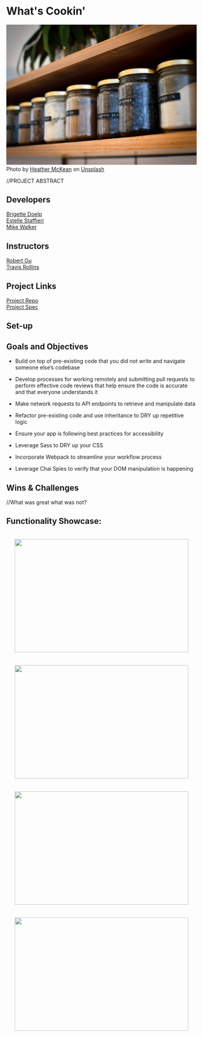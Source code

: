
# What's Cookin'

![Jars of spices on shelf](src/images/heather-mckean-1I9bMlIAIBM-unsplash.jpg)
<span>Photo by <a href="https://unsplash.com/@hjmckean?utm_source=unsplash&amp;utm_medium=referral&amp;utm_content=creditCopyText">Heather McKean</a> on <a href="https://unsplash.com/s/photos/pantry?utm_source=unsplash&amp;utm_medium=referral&amp;utm_content=creditCopyText">Unsplash</a></span>

//PROJECT ABSTRACT

## Developers
[Brigette Doelp](https://github.com/BrigetteDoelp)<br>
[Estelle Staffieri](https://github.com/Estaffieri)<br>
[Mike Walker](https://github.com/MichaelEWalker87)

## Instructors
[Robert Gu](https://github.com/BobGu)<br>
[Travis Rollins](https://github.com/kalikoze)

## Project Links
[Project Repo](https://github.com/Estaffieri/whats-cookin)<br>
[Project Spec](https://frontend.turing.io/projects/module-2/refactor-tractor-wc.html)

## Set-up


## Goals and Objectives
- Build on top of pre-existing code that you did not write and navigate someone else’s codebase

- Develop processes for working remotely and submitting pull requests to perform effective code reviews that help ensure the code is accurate and that everyone understands it
- Make network requests to API endpoints to retrieve and manipulate data
- Refactor pre-existing code and use inheritance to DRY up repetitive logic
- Ensure your app is following best practices for accessibility
- Leverage Sass to DRY up your CSS
- Incorporate Webpack to streamline your workflow process
- Leverage Chai Spies to verify that your DOM manipulation is happening

## Wins & Challenges
//What was great what was not?


## Functionality Showcase:

<p align="center"></br>
  <img width="460" height="300" src="" alt="">
</p>

<p align="center"></br>
  <img width="460" height="300" src="" alt="">
</p>

<p align="center"></br>
  <img width="460" height="300" src="" alt="">
</p>

<p align="center"></br>
  <img width="460" height="300" src="" alt="">
</p>
